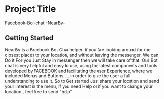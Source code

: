 # Project Title
Facebook-Bot-chat -NearBy-
## Getting Started
NearBy is a Facebook Bot Chat helper.
If you Are looking around for the closest places to your location, and without leaving 
the messenger. We can Do it For you Just Stay in messenger then we will take care of that.
Our Bot chat is very helpful and easy to use, using the latest components and tools developed by FACEBOOK 
and facilitating the user Experience, where we included Menus and Buttons ....
in order to give the user a full understanding to use it.
So to Get started Just share your location and send your interest in the menu,
 If you need Help or if you want to change your location , feel free to send "help" 
 
